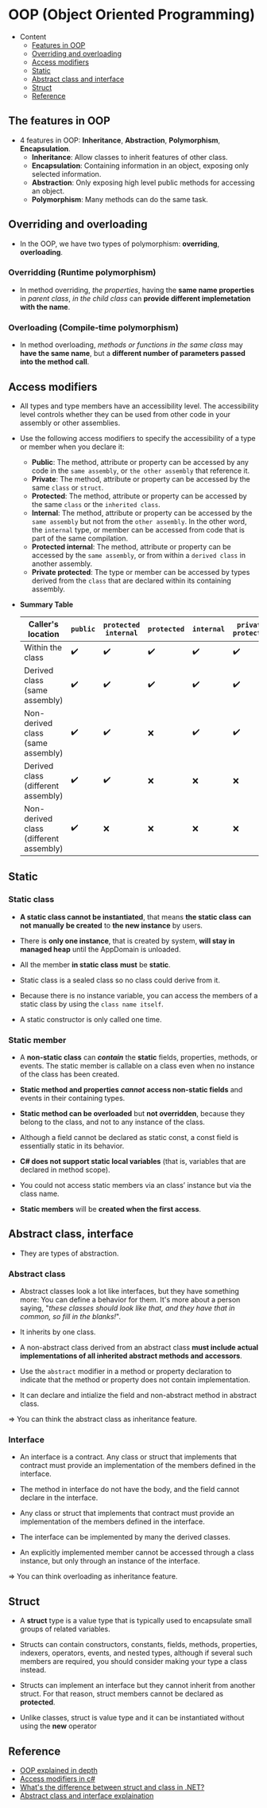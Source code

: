# OOP (Object Oriented Programming)
- Content
    + [Features in OOP](#the-features-in-oop)
    + [Overriding and overloading](#overriding-and-overloading)
    + [Access modifiers](#access-modifiers)
    + [Static](#static)
    + [Abstract class and interface](#abstract-class-interface)
    + [Struct](#struct)
    + [Reference](#reference)

## The features in OOP
- 4 features in OOP: **Inheritance**, **Abstraction**, **Polymorphism**, **Encapsulation**.
    + **Inheritance**: Allow classes to inherit features of other class.
    + **Encapsulation**: Containing information in an object, exposing only selected information.
    + **Abstraction**: Only exposing high level public methods for accessing an object.
    + **Polymorphism**: Many methods can do the same task.

## Overriding and overloading
- In the OOP, we have two types of polymorphism: **overriding**, **overloading**.
### **Overridding (Runtime polymorphism)**
- In method overriding, *the properties*, having the **same name properties** in *parent class*, *in the child class* can **provide different implemetation with the name**.
### **Overloading (Compile-time polymorphism)**
- In method overloading, *methods or functions in the same class* may **have the same name**, but a **different number of parameters passed into the method call**.

## Access modifiers
- All types and type members have an accessibility level. The accessibility level controls whether they can be used from other code in your assembly or other assemblies.
- Use the following access modifiers to specify the accessibility of a type or member when you declare it:
    + **Public**: The method, attribute or property can be accessed by any code in the `same assembly`, or `the other assembly` that reference it.
    + **Private**: The method, attribute or property can be accessed by the same `class` or `struct`.
    + **Protected**: The method, attribute or property can be accessed by the same `class` or the `inherited class`.
    + **Internal**: The method, attribute or property can be accessed by the `same assembly` but not from the `other assembly`. In the other word, the `internal` type, or member can be accessed from code that is part of the same compilation.
    + **Protected internal**: The method, attribute or property can be accessed by the `same assembly`, or from within a `derived class` in another assembly.
    + **Private protected**: The type or member can be accessed by types derived from the `class` that are declared within its containing assembly.
- **Summary Table**

    | Caller's location | `public` | `protected internal` | `protected`| `internal`| `private protected`| `private`|
    | ----------- | ----------- | ----------- | ----------- | ----------- | ----------- | ----------- |
    | Within the class | ✔️️| ✔️️| ✔️| ✔️️| ✔️| ✔️️| ✔️️|
    | Derived class (same assembly) | ✔️| ✔️️| ✔️| ✔️| ✔️| ❌|
    | Non-derived class (same assembly)| ✔️️| ✔️| ❌| ✔️️| ✔️️| ❌|
    | Derived class (different assembly)| ✔️️| ✔️️| ❌| ❌| ❌| ❌|
    | Non-derived class (different assembly)| ✔️️| ❌| ❌| ❌| ❌| ❌|

## Static
### **Static class**
- **A static class cannot be instantiated**, that means **the static class** **can not manually** **be created** to **the new instance** by users.

- There is **only one instance**, that is created by system, **will stay in managed heap** until the AppDomain is unloaded.

- All the member **in static class** **must** be **static**.

- Static class is a sealed class so no class could derive from it.

- Because there is no instance variable, you can access the members of a static class by using the `class name itself`.

- A static constructor is only called one time.
### **Static member**
- A **non-static class** can ***contain*** the **static** fields, properties, methods, or events. The static member is callable on a class even when no instance of the class has been created.

- **Static method and properties** ***cannot*** **access non-static fields** and events in their containing types.

- **Static method can be overloaded** but **not overridden**, because they belong to the class, and not to any instance of the class.

- Although a field cannot be declared as static const, a const field is essentially static in its behavior.

- **C# does not support static local variables** (that is, variables that are declared in method scope).

- You could not access static members via an class’ instance but via the class name.

- **Static members** will be **created when the first access**.

## Abstract class, interface
- They are types of abstraction.

### **Abstract class**
- Abstract classes look a lot like interfaces, but they have something more: You can define a behavior for them. It's more about a person saying, "*these classes should look like that, and they have that in common, so fill in the blanks!*".

- It inherits by one class.

- A non-abstract class derived from an abstract class **must include actual implementations of all inherited abstract methods and accessors**.

- Use the `abstract` modifier in a method or property declaration to indicate that the method or property does not contain implementation.

- It can declare and intialize the field and non-abstract method in abstract class.

=> You can think the abstract class as inheritance feature.

### **Interface**
- An interface is a contract. Any class or struct that implements that contract must provide an implementation of the members defined in the interface.

- The method in interface do not have the body, and the field cannot declare in the interface.

- Any class or struct that implements that contract must provide an implementation of the members defined in the interface.

- The interface can be implemented by many the derived classes.

- An explicitly implemented member cannot be accessed through a class instance, but only through an instance of the interface.

=> You can think overloading as inheritance feature.

## Struct
- A **struct** type is a value type that is typically used to encapsulate small groups of related variables.

- Structs can contain constructors, constants, fields, methods, properties, indexers, operators, events, and nested types, although if several such members are required, you should consider making your type a class instead.

- Structs can implement an interface but they cannot inherit from another struct. For that reason, struct members cannot be declared as **protected**.

- Unlike classes, struct is value type and it can be instantiated without using the **new** operator

## Reference
- [OOP explained in depth](https://www.educative.io/blog/object-oriented-programming)
- [Access modifiers in c#](https://docs.microsoft.com/en-us/dotnet/csharp/programming-guide/classes-and-structs/access-modifiers)
- [What's the difference between struct and class in .NET?](https://stackoverflow.com/questions/13049/whats-the-difference-between-struct-and-class-in-net)
- [Abstract class and interface explaination](https://voz.vn/t/phong-van-truot-em-con-thieu-nhung-gi.296033/page-2)